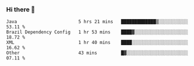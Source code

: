 ### Hi there 👋

<!--START_SECTION:waka-->

```text
Java                       5 hrs 21 mins   █████████████▒░░░░░░░░░░░   53.11 %
Brazil Dependency Config   1 hr 53 mins    ████▓░░░░░░░░░░░░░░░░░░░░   18.72 %
XML                        1 hr 40 mins    ████░░░░░░░░░░░░░░░░░░░░░   16.62 %
Other                      43 mins         █▓░░░░░░░░░░░░░░░░░░░░░░░   07.11 %
```

<!--END_SECTION:waka-->

<!--
**jerry-shao/jerry-shao** is a ✨ _special_ ✨ repository because its `README.md` (this file) appears on your GitHub profile.

Here are some ideas to get you started:

- 🔭 I’m currently working on ...
- 🌱 I’m currently learning ...
- 👯 I’m looking to collaborate on ...
- 🤔 I’m looking for help with ...
- 💬 Ask me about ...
- 📫 How to reach me: ...
- 😄 Pronouns: ...
- ⚡ Fun fact: ...
-->
